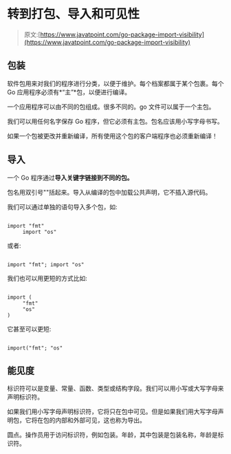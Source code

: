 # 转到打包、导入和可见性

> 原文:[https://www.javatpoint.com/go-package-import-visibility](https://www.javatpoint.com/go-package-import-visibility)

## 包装

软件包用来对我们的程序进行分类，以便于维护。每个档案都属于某个包裹。每个 Go 应用程序必须有*“主”*包，以便进行编译。

一个应用程序可以由不同的包组成。很多不同的。go 文件可以属于一个主包。

我们可以用任何名字保存 Go 程序，但它必须有主包。包名应该用小写字母书写。

如果一个包被更改并重新编译，所有使用这个包的客户端程序也必须重新编译！

## 导入

一个 Go 程序通过**导入关键字链接到不同的包。**

包名用双引号""括起来。导入从编译的包中加载公共声明，它不插入源代码。

我们可以通过单独的语句导入多个包，如:

```

import "fmt"
	 import "os"

```

或者:

```

import "fmt"; import "os"

```

我们也可以用更短的方式比如:

```

import (
	 "fmt"
	 "os"
)

```

它甚至可以更短:

```

import("fmt"; "os"

```

## 能见度

标识符可以是变量、常量、函数、类型或结构字段。我们可以用小写或大写字母来声明标识符。

如果我们用小写字母声明标识符，它将只在包中可见。但是如果我们用大写字母声明包，它将在包的内部和外部可见，这也称为导出。

圆点。操作员用于访问标识符，例如包装。年龄，其中包装是包装名称，年龄是标识符。